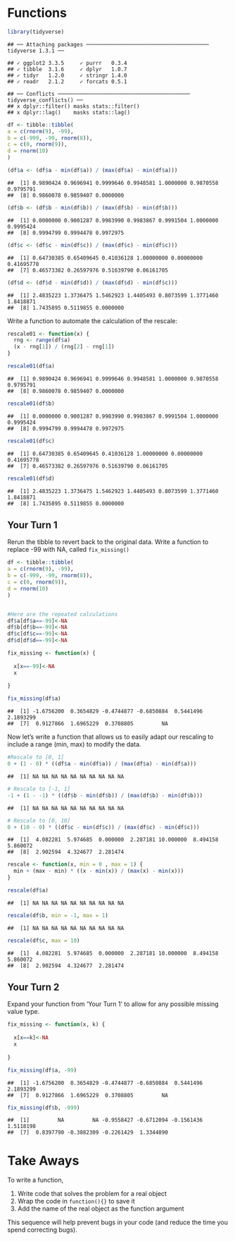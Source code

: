 Functions
================

``` r
library(tidyverse)
```

    ## ── Attaching packages ─────────────────────────────────────── tidyverse 1.3.1 ──

    ## ✓ ggplot2 3.3.5     ✓ purrr   0.3.4
    ## ✓ tibble  3.1.6     ✓ dplyr   1.0.7
    ## ✓ tidyr   1.2.0     ✓ stringr 1.4.0
    ## ✓ readr   2.1.2     ✓ forcats 0.5.1

    ## ── Conflicts ────────────────────────────────────────── tidyverse_conflicts() ──
    ## x dplyr::filter() masks stats::filter()
    ## x dplyr::lag()    masks stats::lag()

``` r
df <- tibble::tibble(
a = c(rnorm(9), -99),
b = c(-999, -99, rnorm(8)),
c = c(0, rnorm(9)),
d = rnorm(10)
)
```

``` r
(df$a <- (df$a - min(df$a)) / (max(df$a) - min(df$a)))
```

    ##  [1] 0.9890424 0.9696941 0.9999646 0.9948581 1.0000000 0.9870558 0.9795791
    ##  [8] 0.9860078 0.9859407 0.0000000

``` r
(df$b <- (df$b - min(df$b)) / (max(df$b) - min(df$b)))
```

    ##  [1] 0.0000000 0.9001287 0.9983990 0.9983867 0.9991504 1.0000000 0.9995424
    ##  [8] 0.9994799 0.9994478 0.9972975

``` r
(df$c <- (df$c - min(df$c)) / (max(df$c) - min(df$c)))
```

    ##  [1] 0.64730385 0.65409645 0.41036128 1.00000000 0.00000000 0.41695778
    ##  [7] 0.46573382 0.26597976 0.51639790 0.06161705

``` r
(df$d <- (df$d - min(df$d)) / (max(df$d) - min(df$c)))
```

    ##  [1] 2.4835223 1.3736475 1.5462923 1.4405493 0.8073599 1.3771460 1.8418871
    ##  [8] 1.7435895 0.5119855 0.0000000

Write a function to automate the calculation of the rescale:

``` r
rescale01 <- function(x) {
  rng <- range(df$a)
  (x - rng[1]) / (rng[2] - rng[1])
}

rescale01(df$a)
```

    ##  [1] 0.9890424 0.9696941 0.9999646 0.9948581 1.0000000 0.9870558 0.9795791
    ##  [8] 0.9860078 0.9859407 0.0000000

``` r
rescale01(df$b)
```

    ##  [1] 0.0000000 0.9001287 0.9983990 0.9983867 0.9991504 1.0000000 0.9995424
    ##  [8] 0.9994799 0.9994478 0.9972975

``` r
rescale01(df$c)
```

    ##  [1] 0.64730385 0.65409645 0.41036128 1.00000000 0.00000000 0.41695778
    ##  [7] 0.46573382 0.26597976 0.51639790 0.06161705

``` r
rescale01(df$d)
```

    ##  [1] 2.4835223 1.3736475 1.5462923 1.4405493 0.8073599 1.3771460 1.8418871
    ##  [8] 1.7435895 0.5119855 0.0000000

## Your Turn 1

Rerun the tibble to revert back to the original data. Write a function
to replace -99 with NA, called `fix_missing()`

``` r
df <- tibble::tibble(
a = c(rnorm(9), -99),
b = c(-999, -99, rnorm(8)),
c = c(0, rnorm(9)),
d = rnorm(10)
)


#Here are the repeated calculations
df$a[df$a==-99]<-NA
df$b[df$b==-99]<-NA
df$c[df$c==-99]<-NA
df$d[df$d==-99]<-NA
```

``` r
fix_missing <- function(x) {
  
  x[x==-99]<-NA
  x
  
}

fix_missing(df$a)
```

    ##  [1] -1.6756200  0.3654829 -0.4744877 -0.6850884  0.5441496  2.1893299
    ##  [7]  0.9127866  1.6965229  0.3708805         NA

Now let’s write a function that allows us to easily adapt our rescaling
to include a range (min, max) to modify the data.

``` r
#Rescale to [0, 1]
0 + (1 - 0) * ((df$a - min(df$a)) / (max(df$a) - min(df$a)))
```

    ##  [1] NA NA NA NA NA NA NA NA NA NA

``` r
# Rescale to [-1, 1]
-1 + (1 - -1) * ((df$b - min(df$b)) / (max(df$b) - min(df$b)))
```

    ##  [1] NA NA NA NA NA NA NA NA NA NA

``` r
# Rescale to [0, 10]
0 + (10 - 0) * ((df$c - min(df$c)) / (max(df$c) - min(df$c)))
```

    ##  [1]  4.082281  5.974685  0.000000  2.287181 10.000000  8.494158  5.860072
    ##  [8]  2.902594  4.324677  2.281474

``` r
rescale <- function(x, min = 0 , max = 1) {
  min + (max - min) * ((x - min(x)) / (max(x) - min(x)))
}

rescale(df$a)
```

    ##  [1] NA NA NA NA NA NA NA NA NA NA

``` r
rescale(df$b, min = -1, max = 1)
```

    ##  [1] NA NA NA NA NA NA NA NA NA NA

``` r
rescale(df$c, max = 10)
```

    ##  [1]  4.082281  5.974685  0.000000  2.287181 10.000000  8.494158  5.860072
    ##  [8]  2.902594  4.324677  2.281474

## Your Turn 2

Expand your function from ‘Your Turn 1’ to allow for any possible
missing value type.

``` r
fix_missing <- function(x, k) {
  
  x[x==k]<-NA
  x
  
}

fix_missing(df$a, -99)
```

    ##  [1] -1.6756200  0.3654829 -0.4744877 -0.6850884  0.5441496  2.1893299
    ##  [7]  0.9127866  1.6965229  0.3708805         NA

``` r
fix_missing(df$b, -999)
```

    ##  [1]         NA         NA -0.9558427 -0.6712094 -0.1561436  1.5118198
    ##  [7]  0.8397790 -0.3882309 -0.2261429  1.3344890

# Take Aways

To write a function,

1.  Write code that solves the problem for a real object  
2.  Wrap the code in `function(){}` to save it  
3.  Add the name of the real object as the function argument

This sequence will help prevent bugs in your code (and reduce the time
you spend correcting bugs).
